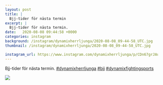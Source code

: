 ```yaml
---
layout: post
title: |
  Bjj-tider för nästa termin
excerpt: |
  Bjj-tider för nästa termin.   
date:   2020-08-08 09:44:58 +0000
categories: instagram
background: /instagram/dynamixherrljunga/2020-08-08_09-44-58_UTC.jpg
thumbnail: /instagram/dynamixherrljunga/2020-08-08_09-44-58_UTC.jpg

instagram_url: https://www.instagram.com/dynamixherrljunga/p/CDn67grJAun
---
```

Bjj-tider för nästa termin. [#dynamixherrljunga](https://www.instagram.com/explore/tags/dynamixherrljunga/) [#bjj](https://www.instagram.com/explore/tags/bjj/) [#dynamixfightingsports](https://www.instagram.com/explore/tags/dynamixfightingsports/)



<img src='/www-dynamix-herrljunga/instagram/dynamixherrljunga/2020-08-08_09-44-58_UTC.jpg' class='img-fluid' />
